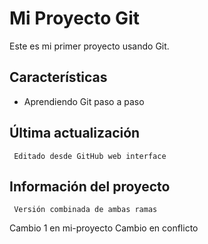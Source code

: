 # Mi Proyecto Git

Este es mi primer proyecto usando Git.

   ## Características
- Aprendiendo Git paso a paso

## Última actualización
     Editado desde GitHub web interface

   ## Información del proyecto
     Versión combinada de ambas ramas
C a m b i o   1   e n   m i - p r o y e c t o  
 C a m b i o   e n   c o n f l i c t o  
 